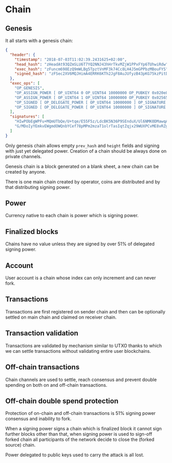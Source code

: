 # Chain

## Genesis

It all starts with a genesis chain:

```json
{
  "header": {
    "timestamp": "2018-07-03T11:02:39.2431625+02:00",
    "head_hash": "zHeadAt93QZmSLU6T7YQ2NNJ43hHrTkvMZjW1PPxFYp6TUhwiRdw",
    "exec_hash": "zFuncm698EzQ9mWLBg5TpztVnMF3k74Cc8LH4J5mGPPbzMBouFYS",
    "signed_hash": "zFSec2XV6MQJHimA4ERRK6KTh2JgF8AuJUfyzB43pKG75kzPitDQ"
  },
  "exec_ops": [
    "OP_GENESIS",
    "OP_ASSIGN_POWER [ OP_UINT64 0 OP_UINT64 10000000 OP_PUBKEY 0x020e8b587eab8b5c9a57f3b6d540f01b2ce154a1c4cddad145234e83aad81282f8 ]",
    "OP_ASSIGN_POWER [ OP_UINT64 1 OP_UINT64 10000000 OP_PUBKEY 0x025657544e1355ac629798c62b4a65b917e44ec7b445ee0af334dd5cb5802652ba ]",
    "OP_SIGNED [ OP_DELEGATE_POWER [ OP_UINT64 10000000 ] OP_SIGNATURE 0x1bf0d1ff1eaf18a82dd2c713bb02c66d833bc56e18ef1304f8ee616f96eb21c9cf4591b27bdd7ee40400558c7f5d81b922c2b24c79bacabbe12bbe536eac554efe ]",
    "OP_SIGNED [ OP_DELEGATE_POWER [ OP_UINT64 10000000 ] OP_SIGNATURE 0x1bcecb7639e5cf7b7f7f750b1fc843829e31f38fc16e8fdd0a942df17150d240950a7be03ad0b9cf525c5971aefa06a64d69b876fe1febd72b397ea0fb482c738a ]"
  ],
  "signatures": [
    "HIwPObEgWPFu+MQmUTbQe/U+tqe/E55F5z/LdcBK5N36P9SEnduX/Ul6NMK0DMawqAUSnMM8FeGm3SDJJZKGl98=",
    "G/MDoIyYEmkvEWgmdOWQnbYCef78pMPm2mzaT1olrTasIqtZqjx29WUXPCvME8vRZgzQ28MdnL1+74PVr+PUAtg="
  ]
}
```

Only genesis chain allows empty `prev_hash` and `height` fields and signing with just yet delegated power.
Creation of a chain should be always done on private channels.

Genesis chain is a block generated on a blank sheet, a new chain can be created by anyone.

There is one main chain created by operator, coins are distributed and by that distributing signing power.

## Power

Currency native to each chain is power which is signing power.

## Finalized blocks

Chains have no value unless they are signed by over 51% of delegated signing power.

## Account

User account is a chain whose index can only increment and can never fork.

## Transactions

Transactions are first registered on sender chain and then can be optionally settled on main chain and claimed on receiver chain.

## Transaction validation

Transactions are validated by mechanism similar to UTXO thanks to which we can settle transactions without validating entire user blockchains.

## Off-chain transactions

Chain channels are used to settle, reach consensus and prevent double spending on both on and off-chain transactions.

## Off-chain double spend protection

Protection of on-chain and off-chain transactions is 51% signing power consensus and inability to fork.

When a signing power signs a chain which is finalized block it cannot sign further blocks other than that,
when signing power is used to sign-off forked chain all participants of the network decide to close the (forked source) chain.

Power delegated to public keys used to carry the attack is all lost.
